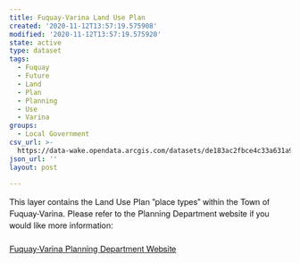 ```yaml
---
title: Fuquay-Varina Land Use Plan
created: '2020-11-12T13:57:19.575908'
modified: '2020-11-12T13:57:19.575920'
state: active
type: dataset
tags:
  - Fuquay
  - Future
  - Land
  - Plan
  - Planning
  - Use
  - Varina
groups:
  - Local Government
csv_url: >-
  https://data-wake.opendata.arcgis.com/datasets/de183ac2fbce4c33a631a98a3daaa5cb_1.csv?outSR=%7B%22latestWkid%22%3A2264%2C%22wkid%22%3A102719%7D
json_url: ''
layout: post

---
```

<div style='font-family: &quot;Avenir Next W01&quot;, &quot;Avenir Next W00&quot;, &quot;Avenir Next&quot;, Avenir, &quot;Helvetica Neue&quot;, Helvetica, Arial, sans-serif; font-size: 17px;'><div style='font-family: &quot;Avenir LT W01 35 Light&quot;, &quot;Avenir Next&quot;, Avenir, &quot;Helvetica Neue&quot;, Helvetica, Arial, sans-serif; font-size: 15px;'>This layer contains the Land Use Plan &quot;place types&quot; within the Town of Fuquay-Varina. Please refer to the Planning Department website if you would like more information:</div><div style='font-family: &quot;Avenir LT W01 35 Light&quot;, &quot;Avenir Next&quot;, Avenir, &quot;Helvetica Neue&quot;, Helvetica, Arial, sans-serif; font-size: 15px;'><br /></div><div style='font-family: &quot;Avenir LT W01 35 Light&quot;, &quot;Avenir Next&quot;, Avenir, &quot;Helvetica Neue&quot;, Helvetica, Arial, sans-serif; font-size: 15px;'><a href='http://www.fuquay-varina.org/280/Planning' target='_blank'>Fuquay-Varina Planning Department Website</a><br /></div><div><br /></div></div>

